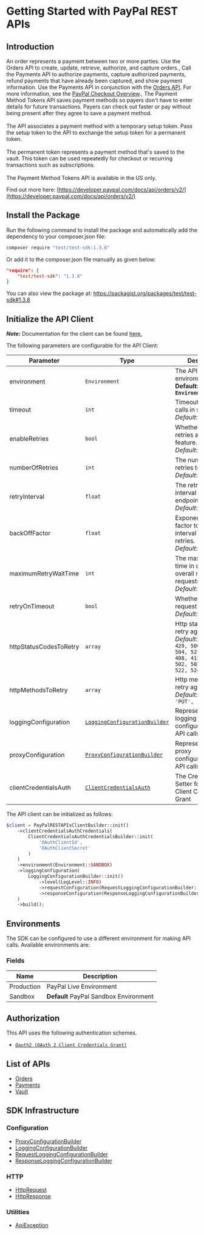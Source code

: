 
# Getting Started with PayPal REST APIs

## Introduction

An order represents a payment between two or more parties. Use the Orders API to create, update, retrieve, authorize, and capture orders., Call the Payments API to authorize payments, capture authorized payments, refund payments that have already been captured, and show payment information. Use the Payments API in conjunction with the <a href="/docs/api/orders/v2/">Orders API</a>. For more information, see the <a href="/docs/checkout/">PayPal Checkout Overview</a>., The Payment Method Tokens API saves payment methods so payers don't have to enter details for future transactions. Payers can check out faster or pay without being present after they agree to save a payment method.<br><br>The API associates a payment method with a temporary setup token. Pass the setup token to the API to exchange the setup token for a permanent token.<br><br>The permanent token represents a payment method that's saved to the vault. This token can be used repeatedly for checkout or recurring transactions such as subscriptions.<br><br>The Payment Method Tokens API is available in the US only.

Find out more here: [https://developer.paypal.com/docs/api/orders/v2/](https://developer.paypal.com/docs/api/orders/v2/)

## Install the Package

Run the following command to install the package and automatically add the dependency to your composer.json file:

```bash
composer require "test/test-sdk:1.3.8"
```

Or add it to the composer.json file manually as given below:

```json
"require": {
    "test/test-sdk": "1.3.8"
}
```

You can also view the package at:
https://packagist.org/packages/test/test-sdk#1.3.8

## Initialize the API Client

**_Note:_** Documentation for the client can be found [here.](https://www.github.com/tahaali2000/test-php-sdk/tree/1.3.8/doc/client.md)

The following parameters are configurable for the API Client:

| Parameter | Type | Description |
|  --- | --- | --- |
| environment | `Environment` | The API environment. <br> **Default: `Environment.SANDBOX`** |
| timeout | `int` | Timeout for API calls in seconds.<br>*Default*: `0` |
| enableRetries | `bool` | Whether to enable retries and backoff feature.<br>*Default*: `false` |
| numberOfRetries | `int` | The number of retries to make.<br>*Default*: `0` |
| retryInterval | `float` | The retry time interval between the endpoint calls.<br>*Default*: `1` |
| backOffFactor | `float` | Exponential backoff factor to increase interval between retries.<br>*Default*: `2` |
| maximumRetryWaitTime | `int` | The maximum wait time in seconds for overall retrying requests.<br>*Default*: `0` |
| retryOnTimeout | `bool` | Whether to retry on request timeout.<br>*Default*: `true` |
| httpStatusCodesToRetry | `array` | Http status codes to retry against.<br>*Default*: `408, 413, 429, 500, 502, 503, 504, 521, 522, 524, 408, 413, 429, 500, 502, 503, 504, 521, 522, 524` |
| httpMethodsToRetry | `array` | Http methods to retry against.<br>*Default*: `'GET', 'PUT', 'GET', 'PUT'` |
| loggingConfiguration | [`LoggingConfigurationBuilder`](https://www.github.com/tahaali2000/test-php-sdk/tree/1.3.8/doc/logging-configuration-builder.md) | Represents the logging configurations for API calls |
| proxyConfiguration | [`ProxyConfigurationBuilder`](https://www.github.com/tahaali2000/test-php-sdk/tree/1.3.8/doc/proxy-configuration-builder.md) | Represents the proxy configurations for API calls |
| clientCredentialsAuth | [`ClientCredentialsAuth`](https://www.github.com/tahaali2000/test-php-sdk/tree/1.3.8/doc/auth/oauth-2-client-credentials-grant.md) | The Credentials Setter for OAuth 2 Client Credentials Grant |

The API client can be initialized as follows:

```php
$client = PayPalRESTAPIsClientBuilder::init()
    ->clientCredentialsAuthCredentials(
        ClientCredentialsAuthCredentialsBuilder::init(
            'OAuthClientId',
            'OAuthClientSecret'
        )
    )
    ->environment(Environment::SANDBOX)
    ->loggingConfiguration(
        LoggingConfigurationBuilder::init()
            ->level(LogLevel::INFO)
            ->requestConfiguration(RequestLoggingConfigurationBuilder::init()->body(true))
            ->responseConfiguration(ResponseLoggingConfigurationBuilder::init()->headers(true))
    )
    ->build();
```

## Environments

The SDK can be configured to use a different environment for making API calls. Available environments are:

### Fields

| Name | Description |
|  --- | --- |
| Production | PayPal Live Environment |
| Sandbox | **Default** PayPal Sandbox Environment |

## Authorization

This API uses the following authentication schemes.

* [`Oauth2 (OAuth 2 Client Credentials Grant)`](https://www.github.com/tahaali2000/test-php-sdk/tree/1.3.8/doc/auth/oauth-2-client-credentials-grant.md)

## List of APIs

* [Orders](https://www.github.com/tahaali2000/test-php-sdk/tree/1.3.8/doc/controllers/orders.md)
* [Payments](https://www.github.com/tahaali2000/test-php-sdk/tree/1.3.8/doc/controllers/payments.md)
* [Vault](https://www.github.com/tahaali2000/test-php-sdk/tree/1.3.8/doc/controllers/vault.md)

## SDK Infrastructure

### Configuration

* [ProxyConfigurationBuilder](https://www.github.com/tahaali2000/test-php-sdk/tree/1.3.8/doc/proxy-configuration-builder.md)
* [LoggingConfigurationBuilder](https://www.github.com/tahaali2000/test-php-sdk/tree/1.3.8/doc/logging-configuration-builder.md)
* [RequestLoggingConfigurationBuilder](https://www.github.com/tahaali2000/test-php-sdk/tree/1.3.8/doc/request-logging-configuration-builder.md)
* [ResponseLoggingConfigurationBuilder](https://www.github.com/tahaali2000/test-php-sdk/tree/1.3.8/doc/response-logging-configuration-builder.md)

### HTTP

* [HttpRequest](https://www.github.com/tahaali2000/test-php-sdk/tree/1.3.8/doc/http-request.md)
* [HttpResponse](https://www.github.com/tahaali2000/test-php-sdk/tree/1.3.8/doc/http-response.md)

### Utilities

* [ApiException](https://www.github.com/tahaali2000/test-php-sdk/tree/1.3.8/doc/api-exception.md)

